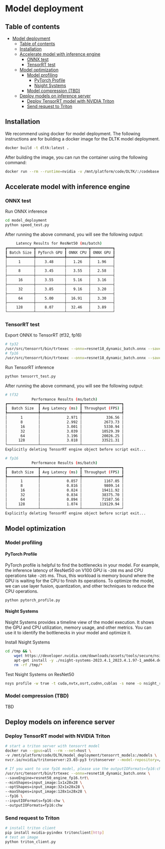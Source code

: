 # Model deployment

## Table of contents
- [Model deployment](#model-deployment)
  - [Table of contents](#table-of-contents)
  - [Installation](#installation)
  - [Accelerate model with inference engine](#accelerate-model-with-inference-engine)
    - [ONNX test](#onnx-test)
    - [TensorRT test](#tensorrt-test)
  - [Model optimization](#model-optimization)
    - [Model profiling](#model-profiling)
      - [PyTorch Profile](#pytorch-profile)
      - [Nsight Systems](#nsight-systems)
    - [Model compression (TBD)](#model-compression-tbd)
  - [Deploy models on inference server](#deploy-models-on-inference-server)
    - [Deploy TensorRT model with NVIDIA Triton](#deploy-tensorrt-model-with-nvidia-triton)
    - [Send request to Triton](#send-request-to-triton)

## Installation
We recommend using docker for model deployment. The following instructions are for building a docker image for the DLTK model deployment.

```bash
docker build -t dltk:latest .
```

After building the image, you can run the container using the following command:

```bash
docker run --rm --runtime=nvidia -v /mnt/platform/code/DLTK/:/codebase --gpus all -it dltk:latest
```

## Accelerate model with inference engine

### ONNX test
Run ONNX inference
```bash
cd model_deployment
python speed_test.py
```
After running the above command, you will see the following output:

```bash
     Latency Results for ResNet50 (ms/batch)      
┏━━━━━━━━━━━━┳━━━━━━━━━━━━━┳━━━━━━━━━━┳━━━━━━━━━━┓
┃ Batch Size ┃ PyTorch GPU ┃ ONNX CPU ┃ ONNX GPU ┃
┡━━━━━━━━━━━━╇━━━━━━━━━━━━━╇━━━━━━━━━━╇━━━━━━━━━━┩
│     1      │    3.48     │   1.26   │   1.96   │
├────────────┼─────────────┼──────────┼──────────┤
│     8      │    3.45     │   3.55   │   2.58   │
├────────────┼─────────────┼──────────┼──────────┤
│     16     │    3.55     │   5.16   │   3.16   │
├────────────┼─────────────┼──────────┼──────────┤
│     32     │    3.85     │   9.16   │   3.20   │
├────────────┼─────────────┼──────────┼──────────┤
│     64     │    5.00     │  16.91   │   3.30   │
├────────────┼─────────────┼──────────┼──────────┤
│    128     │    8.07     │  32.46   │   3.89   │
└────────────┴─────────────┴──────────┴──────────┘
```

### TensorRT test
Export ONNX to TensorRT (tf32, fp16)
```bash
# tp32
/usr/src/tensorrt/bin/trtexec --onnx=resnet18_dynamic_batch.onnx --saveEngine=resnet50_engine_fp16.trt --minShapes=input_image:1x1x28x28 --optShapes=input_image:32x1x28x28 --maxShapes=input_image:128x1x28x28
# fp16
/usr/src/tensorrt/bin/trtexec --onnx=resnet18_dynamic_batch.onnx --saveEngine=resnet50_engine_fp16.trt --minShapes=input_image:1x1x28x28 --optShapes=input_image:32x1x28x28 --maxShapes=input_image:128x1x28x28 --fp16 
```

Run TensorRT inference
```bash
python tensorrt_test.py
```

After running the above command, you will see the following output:

```bash
# tf32
            Performance Results (ms/batch)            
┏━━━━━━━━━━━━━━┳━━━━━━━━━━━━━━━━━━┳━━━━━━━━━━━━━━━━━━┓
┃  Batch Size  ┃ Avg Latency (ms) ┃ Throughput (FPS) ┃
┡━━━━━━━━━━━━━━╇━━━━━━━━━━━━━━━━━━╇━━━━━━━━━━━━━━━━━━┩
│      1       │            2.971 │           336.56 │
│      8       │            2.992 │          2673.73 │
│      16      │            3.001 │          5330.94 │
│      32      │            3.039 │         10529.39 │
│      64      │            3.196 │         20026.25 │
│     128      │            3.818 │         33521.31 │
└──────────────┴──────────────────┴──────────────────┘
Explicitly deleting TensorRT engine object before script exit...

# fp16
            Performance Results (ms/batch)            
┏━━━━━━━━━━━━━━┳━━━━━━━━━━━━━━━━━━┳━━━━━━━━━━━━━━━━━━┓
┃  Batch Size  ┃ Avg Latency (ms) ┃ Throughput (FPS) ┃
┡━━━━━━━━━━━━━━╇━━━━━━━━━━━━━━━━━━╇━━━━━━━━━━━━━━━━━━┩
│      1       │            0.857 │          1167.05 │
│      8       │            0.816 │          9809.14 │
│      16      │            0.824 │         19411.92 │
│      32      │            0.834 │         38375.70 │
│      64      │            0.894 │         71587.56 │
│     128      │            1.074 │        119129.94 │
└──────────────┴──────────────────┴──────────────────┘
Explicitly deleting TensorRT engine object before script exit...           
```

## Model optimization

### Model profiling

#### PyTorch Profile

PyTorch profile is helpful to find the bottlenecks in your model. For example, the inference latency of ResNet50 on V100 GPU is `~208` ms and CPU operations take `~205` ms. Thus, this workload is memory bound where the GPU is waiting for the CPU to finish its operations. To optimize the model, we can use layer fusion, quantization, and other techniques to reduce the CPU operations.

```bash
python pytorch_profile.py
```

#### Nsight Systems

Nsight Systems provides a timeline view of the model execution. It shows the GPU and CPU utilization, memory usage, and other metrics. You can use it to identify the bottlenecks in your model and optimize it.

Install Nsight Systems

```bash
cd /tmp && \
    wget https://developer.nvidia.com/downloads/assets/tools/secure/nsight-systems/2023_4_1_97/nsight-systems-2023.4.1_2023.4.1.97-1_amd64.deb && \
    apt-get install -y ./nsight-systems-2023.4.1_2023.4.1.97-1_amd64.deb && \
    rm -rf /tmp/*
```

Test Nsight Systems on ResNet50

```bash
nsys profile -w true -t cuda,nvtx,osrt,cudnn,cublas -s none -o nsight_report -f true -x true python nsys_profile.py
```

### Model compression (TBD)
TBD

## Deploy models on inference server

### Deploy TensorRT model with NVIDIA Triton
```bash
# start a triton server with tensorrt model
docker run --gpus=all --rm --net=host \
-v /mnt/platform/code/DLTK/model_deployment/tensorrt_models:/models \
nvcr.io/nvidia/tritonserver:23.03-py3 tritonserver --model-repository=/models

# If you want to use fp16 model, please use the outputIOFormats=fp16:chw and inputIOFormats=fp16:chw
/usr/src/tensorrt/bin/trtexec --onnx=resnet18_dynamic_batch.onnx \
--saveEngine=resnet50_engine_fp16.trt\
--minShapes=input_image:1x1x28x28 \
--optShapes=input_image:32x1x28x28 \
--maxShapes=input_image:128x1x28x28 \
--fp16 \
--inputIOFormats=fp16:chw \
--outputIOFormats=fp16:chw
```

### Send request to Triton
```bash
# install triton client
pip install nvidia-pyindex tritonclient[http]
# test an image
python triton_client.py
```
